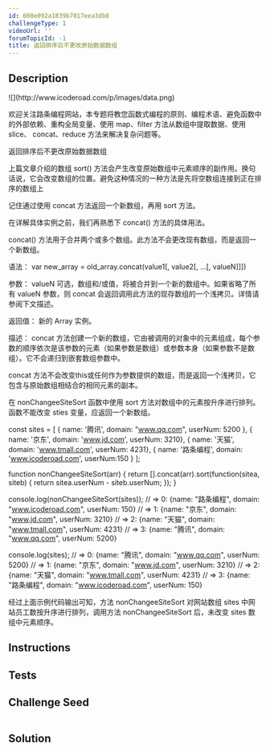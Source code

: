 ```yaml
---
id: 608e092a1839b7017eea3db8
challengeType: 1
videoUrl: ''
forumTopicId: -1
title: 返回排序后不更改原始数据数组
---
```


## Description
<section id='description'>
![](http://www.icoderoad.com/p/images/data.png)

欢迎关注路条编程网站，本专题将教您函数式编程的原则、编程术语、避免函数中的外部依赖、重构全局变量、使用 map、filter 方法从数组中提取数据、使用 slice、 concat、reduce 方法来解决复杂问题等。

返回排序后不更改原始数据数组

上篇文章介绍的数组 sort() 方法会产生改变原始数组中元素顺序的副作用。换句话说，它会改变数组的位置。避免这种情况的一种方法是先将空数组连接到正在排序的数组上

记住通过使用 concat 方法返回一个新数组，再用 sort 方法。

在详解具体实例之前，我们再熟悉下 concat() 方法的具体用法。

concat() 方法用于合并两个或多个数组。此方法不会更改现有数组，而是返回一个新数组。

语法：
var new_array = old_array.concat(value1[, value2[, ...[, valueN]]])

参数：
  valueN 可选，数组和/或值，将被合并到一个新的数组中。如果省略了所有 valueN 参数，则 concat 会返回调用此方法的现存数组的一个浅拷贝。详情请参阅下文描述。

返回值：
新的 Array 实例。

描述：
concat 方法创建一个新的数组，它由被调用的对象中的元素组成，每个参数的顺序依次是该参数的元素（如果参数是数组）或参数本身（如果参数不是数组）。它不会递归到嵌套数组参数中。

concat 方法不会改变this或任何作为参数提供的数组，而是返回一个浅拷贝，它包含与原始数组相结合的相同元素的副本。



在 nonChangeeSiteSort 函数中使用 sort 方法对数组中的元素按升序进行排列。函数不能改变 sties 变量，应返回一个新数组。

const sites = [
  { name: '腾讯', domain: "www.qq.com", userNum: 5200 },
  { name: '京东', domain: 'www.jd.com', userNum: 3210},
  { name: '天猫', domain: 'www.tmall.com', userNum: 4231},
  { name: '路条编程', domain: 'www.icoderoad.com', userNum:150 }
];

function nonChangeeSiteSort(arr) {
  return [].concat(arr).sort(function(sitea, siteb) {
    return sitea.userNum - siteb.userNum;
  });
}

console.log(nonChangeeSiteSort(sites));
// => 0: {name: "路条编程", domain: "www.icoderoad.com", userNum: 150}
// => 1: {name: "京东", domain: "www.jd.com", userNum: 3210}
// => 2: {name: "天猫", domain: "www.tmall.com", userNum: 4231}
// => 3: {name: "腾讯", domain: "www.qq.com", userNum: 5200}

console.log(sites);
// => 0: {name: "腾讯", domain: "www.qq.com", userNum: 5200}
// => 1: {name: "京东", domain: "www.jd.com", userNum: 3210}
// => 2: {name: "天猫", domain: "www.tmall.com", userNum: 4231}
// => 3: {name: "路条编程", domain: "www.icoderoad.com", userNum: 150}

经过上面示例代码输出可知，方法 nonChangeeSiteSort 对网站数组 sites 中网站员工数按升序进行排列，调用方法 nonChangeeSiteSort 后，未改变 sites 数组中元素顺序。

</section>

## Instructions
<section id='instructions'>

</section>

## Tests
<section id='tests'>

</section>

## Challenge Seed
<section id='challengeSeed'>

<div id='js-seed'>

```js

```

</div>



</section>

## Solution
<section id='solution'>


</section>
